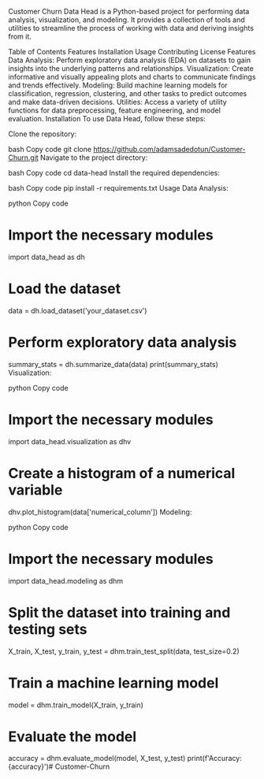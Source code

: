 Customer Churn 
Data Head is a Python-based project for performing data analysis, visualization, and modeling. It provides a collection of tools and utilities to streamline the process of working with data and deriving insights from it.

Table of Contents
Features
Installation
Usage
Contributing
License
Features
Data Analysis: Perform exploratory data analysis (EDA) on datasets to gain insights into the underlying patterns and relationships.
Visualization: Create informative and visually appealing plots and charts to communicate findings and trends effectively.
Modeling: Build machine learning models for classification, regression, clustering, and other tasks to predict outcomes and make data-driven decisions.
Utilities: Access a variety of utility functions for data preprocessing, feature engineering, and model evaluation.
Installation
To use Data Head, follow these steps:

Clone the repository:

bash
Copy code
git clone https://github.com/adamsadedotun/Customer-Churn.git
Navigate to the project directory:

bash
Copy code
cd data-head
Install the required dependencies:

bash
Copy code
pip install -r requirements.txt
Usage
Data Analysis:

python
Copy code
# Import the necessary modules
import data_head as dh

# Load the dataset
data = dh.load_dataset('your_dataset.csv')

# Perform exploratory data analysis
summary_stats = dh.summarize_data(data)
print(summary_stats)
Visualization:

python
Copy code
# Import the necessary modules
import data_head.visualization as dhv

# Create a histogram of a numerical variable
dhv.plot_histogram(data['numerical_column'])
Modeling:

python
Copy code
# Import the necessary modules
import data_head.modeling as dhm

# Split the dataset into training and testing sets
X_train, X_test, y_train, y_test = dhm.train_test_split(data, test_size=0.2)

# Train a machine learning model
model = dhm.train_model(X_train, y_train)

# Evaluate the model
accuracy = dhm.evaluate_model(model, X_test, y_test)
print(f'Accuracy: {accuracy}')# Customer-Churn
